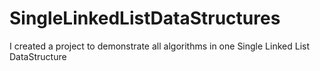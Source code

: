 # SingleLinkedListDataStructures
I created a project to demonstrate all algorithms in one Single Linked List DataStructure
